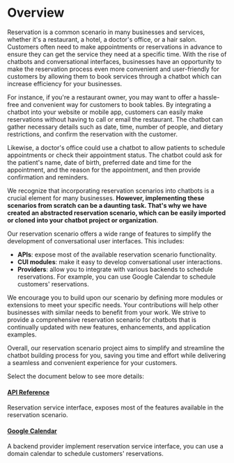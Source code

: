 # Overview

Reservation is a common scenario in many businesses and services, whether it's a restaurant, a hotel, a doctor's office, or a hair salon. Customers often need to make appointments or reservations in advance to ensure they can get the service they need at a specific time. With the rise of chatbots and conversational interfaces, businesses have an opportunity to make the reservation process even more convenient and user-friendly for customers by allowing them to book services through a chatbot which can increase efficiency for your businesses.

For instance, if you're a restaurant owner, you may want to offer a hassle-free and convenient way for customers to book tables. By integrating a chatbot into your website or mobile app, customers can easily make reservations without having to call or email the restaurant. The chatbot can gather necessary details such as date, time, number of people, and dietary restrictions, and confirm the reservation with the customer.

Likewise, a doctor's office could use a chatbot to allow patients to schedule appointments or check their appointment status. The chatbot could ask for the patient's name, date of birth, preferred date and time for the appointment, and the reason for the appointment, and then provide confirmation and reminders.

We recognize that incorporating reservation scenarios into chatbots is a crucial element for many businesses. **However, implementing these scenarios from scratch can be a daunting task. That's why we have created an abstracted reservation scenario, which can be easily imported or cloned into your chatbot project or organization**. 

Our reservation scenario offers a wide range of features to simplify the development of conversational user interfaces. This includes: 
- **APIs**: expose most of the available reservation scenario functionality.
- **CUI modules**: make it easy to develop conversational user interactions. 
- **Providers**: allow you to integrate with various backends to schedule reservations. For example, you can use Google Calendar to schedule customers' reservations.

We encourage you to build upon our scenario by defining more modules or extensions to meet your specific needs. Your contributions will help other businesses with similar needs to benefit from your work. We strive to provide a comprehensive reservation scenario for chatbots that is continually updated with new features, enhancements, and application examples.

Overall, our reservation scenario project aims to simplify and streamline the chatbot building process for you, saving you time and effort while delivering a seamless and convenient experience for your customers.

Select the document below to see more details:

#### [API Reference](reservation-api.md)
Reservation service interface, exposes most of the features available in the reservation scenario.

#### [Google Calendar](google-calendar-reservation.md)
A backend provider implement reservation service interface, you can use a domain calendar to schedule customers' reservations.
